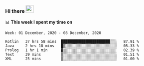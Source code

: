 ### Hi there <a href="https://www.gautamkrishnar.com/"><img src="https://media.giphy.com/media/hvRJCLFzcasrR4ia7z/giphy.gif" width="25px"></a>

📊 **This week I spent my time on**

<!--START_SECTION:waka-->
```text
Week: 01 December, 2020 - 08 December, 2020

Kotlin   37 hrs 58 mins  ██████████████████████░░░   87.91 % 
Java     2 hrs 18 mins   █▒░░░░░░░░░░░░░░░░░░░░░░░   05.33 % 
Prolog   1 hr 1 min      ▓░░░░░░░░░░░░░░░░░░░░░░░░   02.39 % 
Text     39 mins         ▒░░░░░░░░░░░░░░░░░░░░░░░░   01.51 % 
XML      25 mins         ▒░░░░░░░░░░░░░░░░░░░░░░░░   01.00 % 
```
<!--END_SECTION:waka-->

